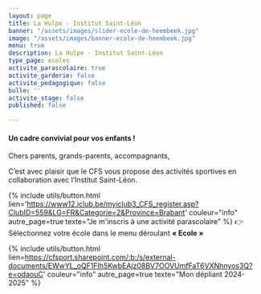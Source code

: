 ```yaml
---
layout: page
title: La Hulpe - Institut Saint-Léon
banner: "/assets/images/slider-ecole-de-heembeek.jpg"
image: "/assets/images/banner-ecole-de-heembeek.jpg"
menu: true
description: La Hulpe - Institut Saint-Léon
type_page: ecoles
activite_parascolaire: true
activite_garderie: false
activite_pedagogique: false
bulle: ''
activite_stage: false
published: false

---
```

#### **Un cadre convivial pour vos enfants !**

Chers parents, grands-parents, accompagnants,

C’est avec plaisir que le CFS vous propose des activités sportives en collaboration avec l’Institut Saint-Léon.

{% include utils/button.html  
lien='https://www12.iclub.be/myiclub3_CFS_register.asp?ClubID=559&LG=FR&Categorie=2&Province=Brabant' couleur="info" autre_page=true texte="Je m'inscris à une activité parascolaire" %}
👉 Sélectionnez votre école dans le menu déroulant **« Ecole »**

{% include utils/button.html lien=https://cfsport.sharepoint.com/:b:/s/external-documents/EWwYL_oQF1FIh5KwbEAjz08BV7OOVUmfFaT6VXNhnyos3Q?e=odaouC' couleur="info" autre_page=true texte="Mon dépliant 2024-2025" %}